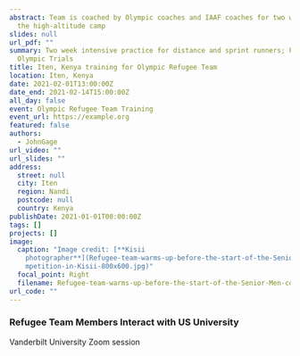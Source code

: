 ```yaml
---
abstract: Team is coached by Olympic coaches and IAAF coaches for two weeks in
  the high-altitude camp
slides: null
url_pdf: ""
summary: Two week intensive practice for distance and sprint runners; Prep for
  Olympic Trials
title: Iten, Kenya training for Olympic Refugee Team
location: Iten, Kenya
date: 2021-02-01T13:00:00Z
date_end: 2021-02-14T15:00:00Z
all_day: false
event: Olympic Refugee Team Training
event_url: https://example.org
featured: false
authors:
  - JohnGage
url_video: ""
url_slides: ""
address:
  street: null
  city: Iten
  region: Nandi
  postcode: null
  country: Kenya
publishDate: 2021-01-01T00:00:00Z
tags: []
projects: []
image:
  caption: "Image credit: [**Kisii
    photographer**](Refugee-team-warms-up-before-the-start-of-the-Senior-Men-co\
    mpetition-in-Kisii-800x600.jpg)"
  focal_point: Right
  filename: Refugee-team-warms-up-before-the-start-of-the-Senior-Men-competition-in-Kisii-800x600.jpg
url_code: ""
---
```

### Refugee Team Members Interact with US University

Vanderbilt University Zoom session
